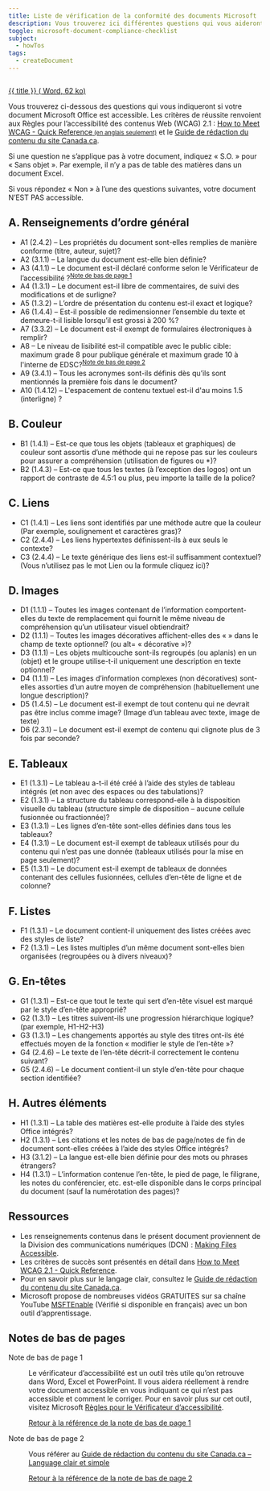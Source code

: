 ```yaml
---
title: Liste de vérification de la conformité des documents Microsoft
description: Vous trouverez ici différentes questions qui vous aideront à savoir si votre document Word est accessible ou non.
toggle: microsoft-document-compliance-checklist
subject:
  - howTos
tags:
  - createDocument
---
```


<div class="row">
<div class="col-sm-6">
<a class="gc-dwnld-lnk" href="{{ rootPath }}docs/MSDocument_COMPLIANCE_CHECKLIST_FR.docx" download="{{ title | stripTagsSlugify }}">
<div class="well gc-dwnld">
<div class="row">
<div class="col-xs-4">
<p><img class="img-responsive thumbnail gc-dwnld-img" src="{{ rootPath }}img/doc.png" alt="" /></p>
</div>
<div class="col-xs-8">
<p class="gc-dwnld-txt">
<span>{{ title }}</span>
<span class="gc-dwnld-info">(<i class="fas fa-file-word mrg-rght-sm" aria-hidden="true"></i> <abbr title="Document Microsoft Word">Word</abbr>, 62 <abbr title="kilo-octet">ko</abbr>)</span>
</p>
</div>
</div>
</div>
</a>
</div>
</div>

Vous trouverez ci-dessous des questions qui vous indiqueront si votre document Microsoft Office est accessible. Les critères de réussite renvoient aux Règles pour l’accessibilité des contenus Web (WCAG) 2.1 : <a href="http://www.w3.org/WAI/WCAG21/quickref/" hreflang="en">How to Meet WCAG - Quick Reference<small> (en anglais seulement)</small></a> et le [Guide de rédaction du contenu du site Canada.ca](https://www.canada.ca/fr/treasury-board-secretariat/services/government-communications/canada-content-style-guide.html).

Si une question ne s’applique pas à votre document, indiquez « S.O. » pour « Sans objet ». Par exemple, il n’y a pas de table des matières dans un document Excel.

Si vous répondez « Non » à l’une des questions suivantes, votre document N’EST PAS accessible.

## A. Renseignements d’ordre général

<ul class="list-unstyled mrgn-tp-lg mrgn-lft-lg">
<li class="mrgn-bttm-md"><span class="far fa-square mrgn-rght-md" aria-hidden="true"></span>A1 (2.4.2) &ndash; Les propriétés du document sont-elles remplies de manière conforme (titre, auteur, sujet)?</li>
<li class="mrgn-bttm-md"><span class="far fa-square mrgn-rght-md" aria-hidden="true"></span>A2 (3.1.1) &ndash; La langue du document est-elle bien définie?</li>
<li class="mrgn-bttm-md"><span class="far fa-square mrgn-rght-md" aria-hidden="true"></span>A3 (4.1.1) &ndash; Le document est-il déclaré conforme selon le Vérificateur de l’accessibilité ?<sup id="fn1-rf"><a class="fn-lnk" href="#fn1"><span class="wb-inv">Note de bas de page </span>1</a></sup></li>
<li class="mrgn-bttm-md"><span class="far fa-square mrgn-rght-md" aria-hidden="true"></span>A4 (1.3.1) &ndash; Le document est-il libre de commentaires, de suivi des modifications et de surligne?</li>
<li class="mrgn-bttm-md"><span class="far fa-square mrgn-rght-md" aria-hidden="true"></span>A5 (1.3.2) &ndash; L’ordre de présentation du contenu est-il exact et logique?</li>
<li class="mrgn-bttm-md"><span class="far fa-square mrgn-rght-md" aria-hidden="true"></span>A6 (1.4.4) &ndash; Est-il possible de redimensionner l’ensemble du texte et demeure-t-il lisible lorsqu’il est grossi à 200&nbsp;%?</li>
<li class="mrgn-bttm-md"><span class="far fa-square mrgn-rght-md" aria-hidden="true"></span>A7 (3.3.2) &ndash; Le document est-il exempt de formulaires électroniques à remplir?</li>
<li class="mrgn-bttm-md"><span class="far fa-square mrgn-rght-md" aria-hidden="true"></span>A8 &ndash; Le niveau de lisibilité est-il compatible avec le public cible: maximum grade 8 pour publique générale et maximum grade 10 à l'interne de EDSC?<sup id="fn2-rf"><a class="fn-lnk" href="#fn2"><span class="wb-inv">Note de bas de page </span>2</a></sup></li>
<li class="mrgn-bttm-md"><span class="far fa-square mrgn-rght-md" aria-hidden="true"></span>A9 (3.4.1) &ndash; Tous les acronymes sont-ils définis dès qu’ils sont mentionnés la première fois dans le document?</li>
<li class="mrgn-bttm-md"><span class="far fa-square mrgn-rght-md" aria-hidden="true"></span>A10 (1.4.12) &ndash; L'espacement de contenu textuel est-il d'au moins 1.5 (interligne) ?</li>
</ul>

## B. Couleur

<ul class="list-unstyled mrgn-tp-lg mrgn-lft-lg">
<li class="mrgn-bttm-md"><span class="far fa-square mrgn-rght-md" aria-hidden="true"></span> B1 (1.4.1) &ndash; Est-ce que tous les objets (tableaux et graphiques) de couleur sont assortis d’une méthode qui ne repose pas sur les couleurs pour assurer a compréhension (utilisation de figures ou *)?</li>
<li class="mrgn-bttm-md"><span class="far fa-square mrgn-rght-md" aria-hidden="true"></span> B2 (1.4.3) &ndash; Est-ce que tous les textes (à l’exception des logos) ont un rapport de contraste de 4.5:1 ou plus, peu importe la taille de la police?</li>
</ul>

## C. Liens

<ul class="list-unstyled mrgn-tp-lg mrgn-lft-lg">
<li class="mrgn-bttm-md"><span class="far fa-square mrgn-rght-md" aria-hidden="true"></span>C1 (1.4.1) &ndash; Les liens sont identifiés par une méthode autre que la couleur (Par exemple, soulignement et caractères gras)?</li>
<li class="mrgn-bttm-md"><span class="far fa-square mrgn-rght-md" aria-hidden="true"></span>C2 (2.4.4) &ndash; Les liens hypertextes définissent-ils à eux seuls le contexte?</li>
<li class="mrgn-bttm-md"><span class="far fa-square mrgn-rght-md" aria-hidden="true"></span>C3 (2.4.4) &ndash; Le texte générique des liens est-il suffisamment contextuel? (Vous n’utilisez pas le mot Lien ou la formule cliquez ici)?</li>
</ul>

## D. Images

<ul class="list-unstyled mrgn-tp-lg mrgn-lft-lg">
<li class="mrgn-bttm-md"><span class="far fa-square mrgn-rght-md" aria-hidden="true"></span>D1 (1.1.1) &ndash; Toutes les images contenant de l’information comportent-elles du texte de remplacement qui fournit le même niveau de compréhension qu’un utilisateur visuel obtiendrait?</li>
<li class="mrgn-bttm-md"><span class="far fa-square mrgn-rght-md" aria-hidden="true"></span>D2 (1.1.1) &ndash; Toutes les images décoratives affichent-elles des « » dans le champ de texte optionnel? (ou alt= « décorative »)?</li>
<li class="mrgn-bttm-md"><span class="far fa-square mrgn-rght-md" aria-hidden="true"></span>D3 (1.1.1) &ndash; Les objets multicouche sont-ils regroupés (ou aplanis) en un (objet) et le groupe utilise-t-il uniquement une description en texte optionnel?</li>
<li class="mrgn-bttm-md"><span class="far fa-square mrgn-rght-md" aria-hidden="true"></span>D4 (1.1.1) &ndash; Les images d’information complexes (non décoratives) sont-elles assorties d’un autre moyen de compréhension (habituellement une longue description)?</li>
<li class="mrgn-bttm-md"><span class="far fa-square mrgn-rght-md" aria-hidden="true"></span>D5 (1.4.5) &ndash; Le document est-il exempt de tout contenu qui ne devrait pas être inclus comme image? (Image d’un tableau avec texte, image de texte)</li>
<li class="mrgn-bttm-md"><span class="far fa-square mrgn-rght-md" aria-hidden="true"></span>D6 (2.3.1) &ndash; Le document est-il exempt de contenu qui clignote plus de 3 fois par seconde?</li>
</ul>

## E. Tableaux

<ul class="list-unstyled mrgn-tp-lg mrgn-lft-lg">
<li class="mrgn-bttm-md"><span class="far fa-square mrgn-rght-md" aria-hidden="true"></span>E1 (1.3.1) &ndash; Le tableau a-t-il été créé à l’aide des styles de tableau intégrés (et non avec des espaces ou des tabulations)?</li>
<li class="mrgn-bttm-md"><span class="far fa-square mrgn-rght-md" aria-hidden="true"></span>E2 (1.3.1) &ndash; La structure du tableau correspond-elle à la disposition visuelle du tableau (structure simple de disposition – aucune cellule fusionnée ou fractionnée)?</li>
<li class="mrgn-bttm-md"><span class="far fa-square mrgn-rght-md" aria-hidden="true"></span>E3 (1.3.1) &ndash; Les lignes d’en-tête sont-elles définies dans tous les tableaux?</li>
<li class="mrgn-bttm-md"><span class="far fa-square mrgn-rght-md" aria-hidden="true"></span>E4 (1.3.1) &ndash; Le document est-il exempt de tableaux utilisés pour du contenu qui n’est pas une donnée (tableaux utilisés pour la mise en page seulement)?</li>
<li class="mrgn-bttm-md"><span class="far fa-square mrgn-rght-md" aria-hidden="true"></span>E5 (1.3.1) &ndash; Le document est-il exempt de tableaux de données contenant des cellules fusionnées, cellules d’en-tête de ligne et de colonne?</li>
</ul>

## F. Listes

<ul class="list-unstyled mrgn-tp-lg mrgn-lft-lg">
<li class="mrgn-bttm-md"><span class="far fa-square mrgn-rght-md" aria-hidden="true"></span>F1 (1.3.1) &ndash; Le document contient-il uniquement des listes créées avec des styles de liste?</li>
<li class="mrgn-bttm-md"><span class="far fa-square mrgn-rght-md" aria-hidden="true"></span>F2 (1.3.1) &ndash; Les listes multiples d’un même document sont-elles bien organisées (regroupées ou à divers niveaux)?</li>
</ul>

## G. En-têtes

<ul class="list-unstyled mrgn-tp-lg mrgn-lft-lg">
<li class="mrgn-bttm-md"><span class="far fa-square mrgn-rght-md" aria-hidden="true"></span>G1 (1.3.1) &ndash; Est-ce que tout le texte qui sert d’en-tête visuel est marqué par le style d’en-tête approprié?</li>
<li class="mrgn-bttm-md"><span class="far fa-square mrgn-rght-md" aria-hidden="true"></span>G2 (1.3.1) &ndash; Les titres suivent-ils une progression hiérarchique logique? (par exemple, H1-H2-H3)</li>
<li class="mrgn-bttm-md"><span class="far fa-square mrgn-rght-md" aria-hidden="true"></span>G3 (1.3.1) &ndash; Les changements apportés au style des titres ont-ils été effectués moyen de la fonction « modifier le style de l’en-tête »?</li>
<li class="mrgn-bttm-md"><span class="far fa-square mrgn-rght-md" aria-hidden="true"></span>G4 (2.4.6) &ndash; Le texte de l’en-tête décrit-il correctement le contenu suivant?</li>
<li class="mrgn-bttm-md"><span class="far fa-square mrgn-rght-md" aria-hidden="true"></span>G5 (2.4.6) &ndash; Le document contient-il un style d’en-tête pour chaque section identifiée?</li>
</ul>

## H. Autres éléments

<ul class="list-unstyled mrgn-tp-lg mrgn-lft-lg">
<li class="mrgn-bttm-md"><span class="far fa-square mrgn-rght-md" aria-hidden="true"></span>H1 (1.3.1) &ndash; La table des matières est-elle produite à l’aide des styles Office intégrés?</li>
<li class="mrgn-bttm-md"><span class="far fa-square mrgn-rght-md" aria-hidden="true"></span>H2 (1.3.1) &ndash; Les citations et les notes de bas de page/notes de fin de document sont-elles créées à l’aide des styles Office intégrés?</li>
<li class="mrgn-bttm-md"><span class="far fa-square mrgn-rght-md" aria-hidden="true"></span>H3 (3.1.2) &ndash; La langue est-elle bien définie pour des mots ou phrases étrangers?</li>
<li class="mrgn-bttm-md"><span class="far fa-square mrgn-rght-md" aria-hidden="true"></span>H4 (1.3.1) &ndash; L’information contenue l’en-tête, le pied de page, le filigrane, les notes du conférencier, etc. est-elle disponible dans le corps principal du document (sauf la numérotation des pages)?</li>
</ul>

## Ressources

- Les renseignements contenus dans le présent document proviennent de la Division des communications numériques (DCN) : [Making Files Accessible](https://www.hhs.gov/web/section-508/accessibility-checklists/index.html).
- Les critères de succès sont présentés en détail dans [How to Meet WCAG 2.1 - Quick Reference](http://www.w3.org/WAI/WCAG21/quickref/).
- Pour en savoir plus sur le langage clair, consultez le [Guide de rédaction du contenu du site Canada.ca](https://www.canada.ca/fr/secretariat-conseil-tresor/services/communications-gouvernementales/guide-redaction-contenu-canada.html#toc6).
- Microsoft propose de nombreuses vidéos GRATUITES sur sa chaîne YouTube [MSFTEnable](https://www.youtube.com/user/MSFTEnable) (Vérifié si disponible en français) avec un bon outil d’apprentissage.

<aside class="wb-fnote" role="note">
<h2 id="fn">Notes de bas de pages</h2>
<dl>
<dt>Note de bas de page 1</dt>
<dd id="fn1">
<p>Le vérificateur d’accessibilité est un outil très utile qu’on retrouve dans Word, Excel et PowerPoint. Il vous aidera réellement à rendre votre document accessible en vous indiquant ce qui n’est pas accessible et comment le corriger. Pour en savoir plus sur cet outil, visitez Microsoft <a href="https://support.office.com/fr-fr/article/r%C3%A8gles-pour-le-v%C3%A9rificateur-d-accessibilit%C3%A9-651e08f2-0fc3-4e10-aaca-74b4a67101c1">Règles pour le Vérificateur d’accessibilité</a>.</p>
<p class="fn-rtn"><a href="#fn1-rf"><span class="wb-inv">Retour à la référence de la note de bas de page </span>1</a></p>
</dd>
<dt>Note de bas de page 2</dt>
<dd id="fn2">
<p>Vous référer au <a href="https://www.canada.ca/fr/secretariat-conseil-tresor/services/communications-gouvernementales/guide-redaction-contenu-canada.html#toc6">Guide de rédaction du contenu du site Canada.ca – Language clair et simple</a></p>
<p class="fn-rtn"><a href="#fn2-rf"><span class="wb-inv">Retour à la référence de la note de bas de page </span>2</a></p>
</dd>
</dl>
</aside>
